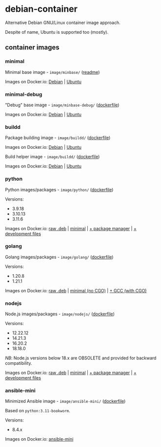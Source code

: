 # debian-container

Alternative Debian GNU/Linux container image approach.

Despite of name, Ubuntu is supported too (mostly).

## container images

### minimal

Minimal base image - `image/minbase/` ([readme](image/minbase/README.md))

Images on Docker.io:
[Debian](https://hub.docker.com/r/rockdrilla/debian/tags)
|
[Ubuntu](https://hub.docker.com/r/rockdrilla/ubuntu/tags)

### minimal-debug

"Debug" base image - `image/minbase-debug/` ([dockerfile](image/minbase-debug/Dockerfile))

Images on Docker.io:
[Debian](https://hub.docker.com/r/rockdrilla/debian-debug/tags)
|
[Ubuntu](https://hub.docker.com/r/rockdrilla/ubuntu-debug/tags)

### buildd

Package building image - `image/buildd/` ([dockerfile](image/buildd/Dockerfile))

Images on Docker.io:
[Debian](https://hub.docker.com/r/rockdrilla/debian-buildd/tags)
|
[Ubuntu](https://hub.docker.com/r/rockdrilla/ubuntu-buildd/tags)

Build helper image - `image/buildd/` ([dockerfile](image/buildd/Dockerfile))

Images on Docker.io:
[Debian](https://hub.docker.com/r/rockdrilla/debian-buildd-helper/tags)
|
[Ubuntu](https://hub.docker.com/r/rockdrilla/ubuntu-buildd-helper/tags)

### python

Python images/packages - `image/python/` ([dockerfile](image/python/Dockerfile))

Versions:

- 3.9.18
- 3.10.13
- 3.11.6

Images on Docker.io:
[raw .deb](https://hub.docker.com/r/rockdrilla/python-pkg/tags)
|
[minimal](https://hub.docker.com/r/rockdrilla/python-min/tags)
|
[+ package manager](https://hub.docker.com/r/rockdrilla/python/tags)
|
[+ development files](https://hub.docker.com/r/rockdrilla/python-dev/tags)

### golang

Golang images/packages - `image/golang/` ([dockerfile](image/golang/Dockerfile))

Versions:

- 1.20.8
- 1.21.1

Images on Docker.io:
[raw .deb](https://hub.docker.com/r/rockdrilla/golang-pkg/tags)
|
[minimal (no CGO)](https://hub.docker.com/r/rockdrilla/golang-min/tags)
|
[+ GCC (with CGO)](https://hub.docker.com/r/rockdrilla/golang/tags)

### nodejs

Node.js images/packages - `image/nodejs/` ([dockerfile](image/nodejs/Dockerfile))

Versions:

- 12.22.12
- 14.21.3
- 16.20.2
- 18.18.0

*NB*: Node.js versions below 18.x are OBSOLETE and provided for backward compatibility.

Images on Docker.io:
[raw .deb](https://hub.docker.com/r/rockdrilla/nodejs-pkg/tags)
|
[minimal](https://hub.docker.com/r/rockdrilla/nodejs-min/tags)
|
[+ package manager](https://hub.docker.com/r/rockdrilla/nodejs/tags)
|
[+ development files](https://hub.docker.com/r/rockdrilla/nodejs-dev/tags)

### ansible-mini

Minimized Ansible image - `image/ansible-mini/` ([dockerfile](image/ansible-mini/Dockerfile))

Based on `python:3.11-bookworm`.

Versions:

- 8.4.x

Images on Docker.io:
[ansible-mini](https://hub.docker.com/r/rockdrilla/ansible-mini/tags)
